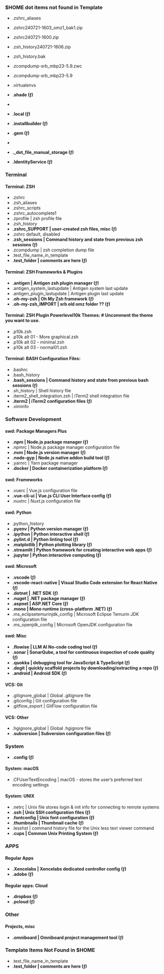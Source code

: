 ### $HOME dot items not found in Template
- .zshrc_aliases

- .zshrc240721-1603_omz1_bak1.zip

- .zshrc240721-1600.zip

- .zsh_history240721-1606.zip

- .zsh_history.bak

- .zcompdump-srb_mbp23-5.9.zwc

- .zcompdump-srb_mbp23-5.9

- .virtualenvs

- **.shade (ƒ)**

- 

- **.local (ƒ)**

- **.installbuilder (ƒ)**

- **.gem (ƒ)**

- 

- **._dot_file_manual_storage (ƒ)**

	

- **.IdentityService (ƒ)**

	
### Terminal

#### Terminal: ZSH

- .zshrc
- .zsh_aliases
- .zshrc_scripts
- .zshrc_autocomplete1
- .zprofile | zsh profile file
- .zsh_history
- **.zshrc_SUPPORT | user-created zsh files, misc (ƒ)**
- .zshrc default, disabled
- **.zsh_sessions | Command history and state from previous zsh sessions (ƒ)**
- .zcompdump | zsh completion dump file
- .test_file_name_in_template
- **.test_folder | comments are here (ƒ)**

#### Terminal: ZSH Frameworks & Plugins

- **.antigen | Antigen zsh plugin manager (ƒ)**
- .antigen_system_lastupdate | Antigen system last update
- .antigen_plugin_lastupdate | Antigen plugin last update
- **.oh-my-zsh | Oh My Zsh framework (ƒ)**
- **.oh-my-zsh_IMPORT | srb old omz folder ?? (ƒ)**

#### Terminal: ZSH Plugin Powerlevel10k Themes: # Uncomment the theme you want to use.

- .p10k.zsh
- .p10k alt 01 - More graphical.zsh
- .p10k alt 02 - minimal.zsh
- .p10k alt 03 - normal01.zsh

#### Terminal: BASH Configuration Files:

- .bashrc
- .bash_history
- **.bash_sessions | Command history and state from previous bash sessions (ƒ)**
- .sh_history | Shell history file
- .iterm2_shell_integration.zsh | iTerm2 shell integration file
- **.iterm2 | iTerm2 configuration files (ƒ)**
- .viminfo

### Software Development

#### swd: Package Managers Plus

- **.npm | Node.js package manager (ƒ)**
- .npmrc | Node.js package manager configuration file
- **.nvm | Node.js version manager (ƒ)**
- **.node-gyp | Node.js native addon build tool (ƒ)**
- .yarnrc | Yarn package manager
- **.docker | Docker containerization platform (ƒ)**

#### swd: Frameworks

- .vuerc | Vue.js configuration file
- **.vue-cli-ui | Vue.js CLI User Interface config (ƒ)**
- .nuxtrc | Nuxt.js configuration file

#### swd: Python

- .python_history
- **.pyenv | Python version manager (ƒ)**
- **.ipython | Python interactive shell (ƒ)**
- **.pylint.d | Python linting tool (ƒ)**
- **.matplotlib | Python plotting library (ƒ)**
- **.streamlit | Python framework for creating interactive web apps (ƒ)**
- **.jupyter | Python interactive computing (ƒ)**

#### swd: Microsoft

- **.vscode (ƒ)**
- **.vscode-react-native | Visual Studio Code extension for React Native (ƒ)**
- **.dotnet | .NET SDK (ƒ)**
- **.nuget | .NET package manager (ƒ)**
- **.aspnet | ASP.NET Core (ƒ)**
- **.mono | Mono runtime (cross-platform .NET) (ƒ)**
- .ms_eclipsetemurinjdk_config | Microsoft Eclipse Temurin JDK configuration file
- .ms_openjdk_config | Microsoft OpenJDK configuration file

#### swd: Misc

- **.flowise | LLM AI No-code coding tool (ƒ)**
- **.sonar | SonarQube, a tool for continuous inspection of code quality (ƒ)**
- **.quokka | debugging tool for JavaScript & TypeScript (ƒ)**
- **.degit | quickly scaffold projects by downloading/extracting a repo (ƒ)**
- **.android | Android SDK (ƒ)**

#### VCS: Git

- .gitignore_global | Global .gitignore file
- .gitconfig | Git configuration file
- .gitflow_export | GitFlow configuration file

#### VCS: Other

- .hgignore_global | Global .hgignore file
- **.subversion | Subversion configuration files (ƒ)**

### System

- **.config (ƒ)**

#### System: macOS

- .CFUserTextEncoding | macOS - stores the user’s preferred text encoding settings

#### System: UNIX

- .netrc | Unix file stores login & init info for connecting to remote systems
- **.ssh | Unix SSH configuration files (ƒ)**
- **.fontconfig | Unix font configuration (ƒ)**
- **.thumbnails | Thumbnail cache (ƒ)**
- .lesshst | command history file for the Unix less text viewer command
- **.cups | Common Unix Printing System (ƒ)**

### APPS

#### Regular Apps

- **.Xencelabs | Xencelabs dedicated controller config (ƒ)**
- **.adobe (ƒ)**

#### Regular apps: Cloud

- **.dropbox (ƒ)**
- **.pcloud (ƒ)**

### Other

#### Projects, misc

- **.omniboard | Omniboard project management tool (ƒ)**

### Template Items Not Found in $HOME
- .test_file_name_in_template
- **.test_folder | comments are here (ƒ)**
